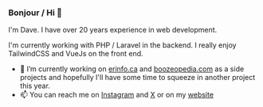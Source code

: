 ### Bonjour / Hi  👋

I'm Dave. I have over 20 years experience in web development.

I'm currently working with PHP / Laravel in the backend.  I really enjoy TailwindCSS and VueJs on the front end.

- 🔭 I’m currently working on [erinfo.ca](https://erinfo.ca) and [boozeopedia.com](https://boozeopedia.com) as a side projects and hopefully I'll have some time to squeeze in another project this year.
- 📫 You can reach me on [Instagram](https://www.instagram.com/davidciamarro/) and [X](https://x.com/davidciamarro) or on my [website](https://davidciamarro.com)
